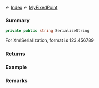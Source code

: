 ← [Index](Api-Index) ← [MyFixedPoint](VRage.MyFixedPoint)

### Summary

```csharp
private public string SerializeString
```

For XmlSerialization, format is 123.456789

### Returns

### Example

### Remarks

